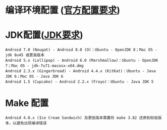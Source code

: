 # 编译环境配置 ([官方配置要求](https://source.android.com/source/requirements?hl=zh-cn))
# JDK配置([JDK要求](https://source.android.com/source/requirements?hl=zh-cn#jdk))
```
Android 7.0 (Nougat) - Android 8.0 (O)：Ubuntu - OpenJDK 8；Mac OS - jdk 8u45 或更高版本
Android 5.x (Lollipop) - Android 6.0 (Marshmallow)：Ubuntu - OpenJDK 7；Mac OS - jdk-7u71-macosx-x64.dmg
Android 2.3.x (Gingerbread) - Android 4.4.x (KitKat)：Ubuntu - Java JDK 6；Mac OS - Java JDK 6
Android 1.5 (Cupcake) - Android 2.2.x (Froyo)：Ubuntu - Java JDK 5
```
# Make 配置
```
Android 4.0.x (Ice Cream Sandwich) 及更低版本需要将 make 3.82 还原到较低版本，以避免出现编译错误
```

